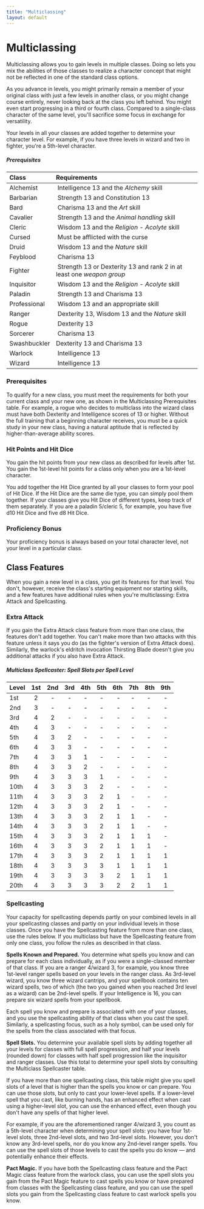 ```yaml
---
title: "Multiclassing"
layout: default
---
```



# Multiclassing
Multiclassing allows you to gain levels in multiple classes. Doing so lets you mix the abilities of those classes to realize a character concept that might not be reflected in one of the standard class options.

As you advance in levels, you might primarily remain a member of your original class with just a few levels in another class, or you might change course entirely, never looking back at the class you left behind. You might even start progressing in a third or fourth class. Compared to a single-class character of the same level, you'll sacrifice some focus in exchange for versatility.

Your levels in all your classes are added together to determine your character level. For example, if you have three levels in wizard and two in fighter, you're a 5th-level character.

<div class="block classTable halfClassTable frame" markdown="1">

##### Prerequisites
| Class | Requirements |
|:------|:----------------------|
| Alchemist | Intelligence 13 and the *Alchemy* skill |
| Barbarian | Strength 13 and Constitution 13 |
| Bard | Charisma 13 and the *Art* skill |
| Cavalier | Strength 13 and the *Animal handling* skill |
| Cleric | Wisdom 13 and the *Religion - Acolyte* skill |
| Cursed | Must be afflicted with the curse |
| Druid | Wisdom 13 and the *Nature* skill |
| Feyblood | Charisma 13 |
| Fighter | Strength 13 or Dexterity 13 and rank 2 in at least one *weapon group* |
| Inquisitor | Wisdom 13 and the *Religion - Acolyte* skill |
| Paladin | Strength 13 and Charisma 13 |
| Professional | Wisdom 13 and an appropriate skill |
| Ranger | Dexterity 13, Wisdom 13 and the *Nature* skill |
| Rogue | Dexterity 13 |
| Sorcerer | Charisma 13 |
| Swashbuckler | Dexterity 13 and Charisma 13 |
| Warlock | Intelligence 13 |
| Wizard | Intelligence 13 |
</div>

### Prerequisites
To qualify for a new class, you must meet the requirements for both your current class and your new one, as shown in the Multiclassing Prerequisites table. For example, a rogue who decides to multiclass into the wizard class must have both Dexterity and Intelligence scores of 13 or higher. Without the full training that a beginning character receives, you must be a quick study in your new class, having a natural aptitude that is reflected by higher-than-average ability scores.

### Hit Points and Hit Dice
You gain the hit points from your new class as described for levels after 1st. You gain the 1st-level hit points for a class only when you are a 1st-level character.

You add together the Hit Dice granted by all your classes to form your pool of Hit Dice. If the Hit Dice are the same die type, you can simply pool them together. If your classes give you Hit Dice of different types, keep track of them separately. If you are a paladin 5/cleric 5, for example, you have five d10 Hit Dice and five d8 Hit Dice.

### Proficiency Bonus
Your proficiency bonus is always based on your total character level, not your level in a particular class.

## Class Features
When you gain a new level in a class, you get its features for that level. You don't, however, receive the class's starting equipment nor starting skills, and a few features have additional rules when you're multiclassing: Extra Attack and Spellcasting.

### Extra Attack
If you gain the Extra Attack class feature from more than one class, the features don't add together. You can't make more than two attacks with this feature unless it says you do (as the fighter's version of Extra Attack does). Similarly, the warlock's eldritch invocation Thirsting Blade doesn't give you additional attacks if you also have Extra Attack.

<div class="block classTable halfClassTable frame" markdown="1">

##### Multiclass Spellcaster: Spell Slots per Spell Level
| Level | 1st | 2nd | 3rd | 4th | 5th | 6th | 7th | 8th | 9th |
|:------|:---:|:---:|:---:|:---:|:---:|:---:|:---:|:---:|:---:|
| 1st | 2 | - | - | - | - | -| - | - | - |
| 2nd | 3 | - | - | - | - | -| - | - | - |
| 3rd | 4 | 2 | - | - | - | -| - | - | - |
| 4th | 4 | 3 | - | - | - | -| - | - | - |
| 5th | 4 | 3 | 2 | - | - | -| - | - | - |
| 6th | 4 | 3 | 3 | - | - | -| - | - | - |
| 7th | 4 | 3 | 3 | 1 | - | -| - | - | - |
| 8th | 4 | 3 | 3 | 2 | - | -| - | - | - |
| 9th | 4 | 3 | 3 | 3 | 1 | -| - | - | - |
| 10th | 4 | 3 | 3 | 3 | 2 | -| - | - | - |
| 11th | 4 | 3 | 3 | 3 | 2 | 1| - | - | - |
| 12th | 4 | 3 | 3 | 3 | 2 | 1| - | - | - |
| 13th | 4 | 3 | 3 | 3 | 2 | 1| 1 | - | - |
| 14th | 4 | 3 | 3 | 3 | 2 | 1| 1 | - | - |
| 15th | 4 | 3 | 3 | 3 | 2 | 1| 1 | 1 | - |
| 16th | 4 | 3 | 3 | 3 | 2 | 1| 1 | 1 | - |
| 17th | 4 | 3 | 3 | 3 | 2 | 1| 1 | 1 | 1 |
| 18th | 4 | 3 | 3 | 3 | 3 | 1| 1 | 1 | 1 |
| 19th | 4 | 3 | 3 | 3 | 3 | 2| 1 | 1 | 1 |
| 20th | 4 | 3 | 3 | 3 | 3 | 2| 2 | 1 | 1 |

</div>

### Spellcasting
Your capacity for spellcasting depends partly on your combined levels in all your spellcasting classes and partly on your individual levels in those classes. Once you have the Spellcasting feature from more than one class, use the rules below. If you multiclass but have the Spellcasting feature from only one class, you follow the rules as described in that class.

**Spells Known and Prepared.** You determine what spells you know and can prepare for each class individually, as if you were a single-classed member of that class. If you are a ranger 4/wizard 3, for example, you know three 1st-level ranger spells based on your levels in the ranger class. As 3rd-level wizard, you know three wizard cantrips, and your spellbook contains ten wizard spells, two of which (the two you gained when you reached 3rd level as a wizard) can be 2nd-level spells. If your Intelligence is 16, you can prepare six wizard spells from your spellbook.

Each spell you know and prepare is associated with one of your classes, and you use the spellcasting ability of that class when you cast the spell. Similarly, a spellcasting focus, such as a holy symbol, can be used only for the spells from the class associated with that focus.

**Spell Slots.** You determine your available spell slots by adding together all your levels for classes with full spell progression, and half your levels (rounded down) for classes with half spell progression like the inquisitor and ranger classes. Use this total to determine your spell slots by consulting the Multiclass Spellcaster table.

If you have more than one spellcasting class, this table might give you spell slots of a level that is higher than the spells you know or can prepare. You can use those slots, but only to cast your lower-level spells. If a lower-level spell that you cast, like burning hands, has an enhanced effect when cast using a higher-level slot, you can use the enhanced effect, even though you don't have any spells of that higher level.

For example, if you are the aforementioned ranger 4/wizard 3, you count as a 5th-level character when determining your spell slots: you have four 1st-level slots, three 2nd-level slots, and two 3rd-level slots. However, you don't know any 3rd-level spells, nor do you know any 2nd-level ranger spells. You can use the spell slots of those levels to cast the spells you do know — and potentially enhance their effects.

**Pact Magic.** If you have both the Spellcasting class feature and the Pact Magic class feature from the warlock class, you can use the spell slots you gain from the Pact Magic feature to cast spells you know or have prepared from classes with the Spellcasting class feature, and you can use the spell slots you gain from the Spellcasting class feature to cast warlock spells you know.

